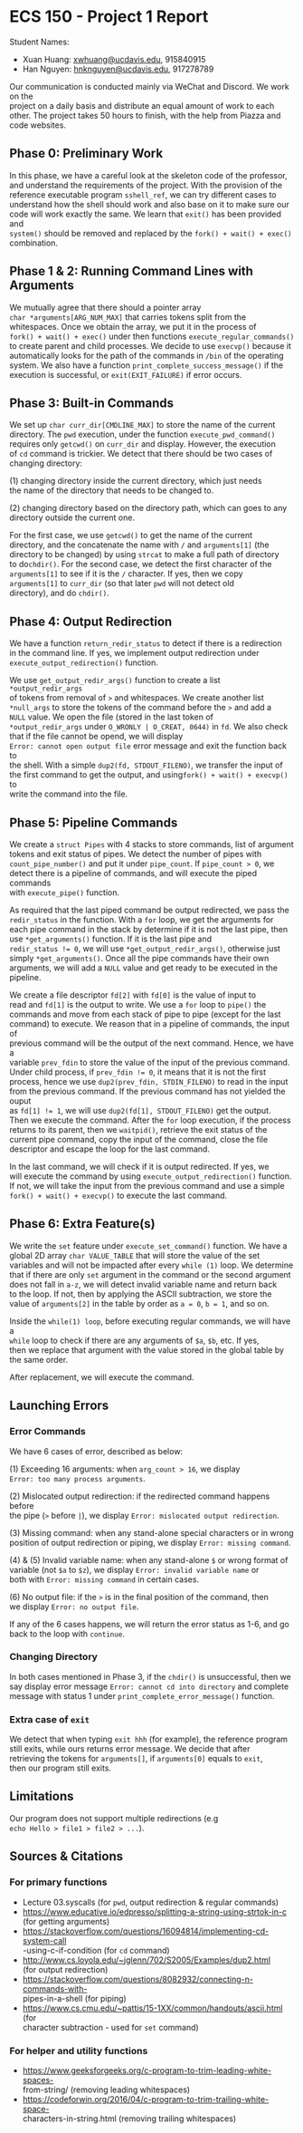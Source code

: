 # ECS 150 - Project 1 Report

Student Names:
- Xuan Huang: xwhuang@ucdavis.edu, 915840915
- Han Nguyen: hnknguyen@ucdavis.edu, 917278789

Our communication is conducted mainly via WeChat and Discord. We work on the  
project on a daily basis and distribute an equal amount of work to each  
other. The project takes 50 hours to finish, with the help from Piazza and  
code websites.

## Phase 0: Preliminary Work
In this phase, we have a careful look at the skeleton code of the professor,  
and understand the requirements of the project. With the provision of the  
reference executable program `sshell_ref`, we can try different cases to  
understand how the shell should work and also base on it to make sure our  
code will work exactly the same. We learn that `exit()` has been provided and  
`system()` should be removed and replaced by the `fork() + wait() + exec()`  
combination.

## Phase 1 & 2: Running Command Lines with Arguments
We mutually agree that there should a pointer array  
`char *arguments[ARG_NUM_MAX]` that carries tokens split from the  
whitespaces. Once we obtain the array, we put it in the process of  
`fork() + wait() + exec()` under then functions `execute_regular_commands()`  
to create parent and child processes. We decide to use `execvp()` because it  
automatically looks for the path of the commands in `/bin` of the operating  
system. We also have a function `print_complete_success_message()` if the  
execution is successful, or `exit(EXIT_FAILURE)` if error occurs.

## Phase 3: Built-in Commands
We set up `char curr_dir[CMDLINE_MAX]` to store the name of the current  
directory. The `pwd` execution, under the function `execute_pwd_command()`  
requires only `getcwd()` on `curr_dir` and display. However, the execution  
of `cd` command is trickier. We detect that there should be two cases of  
changing directory:

(1) changing directory inside the current directory, which just needs  
the name of the directory that needs to be changed to.

(2) changing directory based on the directory path, which can goes to any  
directory outside the current one.

For the first case, we use `getcwd()` to get the name of the current  
directory, and the concatenate the name with `/` and `arguments[1]` (the  
directory to be changed) by using `strcat` to make a full path of directory  
to do`chdir()`. For the second case, we detect the first character of the  
`arguments[1]` to see if it is the `/` character. If yes, then we copy  
`arguments[1]` to `curr_dir` (so that later `pwd` will not detect old  
directory), and do `chdir()`.

## Phase 4: Output Redirection
We have a function `return_redir_status` to detect if there is a redirection  
in the command line. If yes, we implement output redirection under  
`execute_output_redirection()` function.

We use `get_output_redir_args()` function to create a list `*output_redir_args`  
of tokens from removal of `>` and whitespaces. We create another list  
`*null_args` to store the tokens of the command before the `>` and add a  
`NULL` value. We open the file (stored in the last token of  
`*output_redir_args` under `O_WRONLY | O_CREAT, 0644)` in `fd`. We also check  
that if the file cannot be opend, we will display  
`Error: cannot open output file` error message and exit the function back to  
the shell. With a simple `dup2(fd, STDOUT_FILENO)`, we transfer the input of  
the first command to get the output, and using`fork() + wait() + execvp()` to  
write the command into the file. 
 
## Phase 5: Pipeline Commands
We create a `struct Pipes` with 4 stacks to store commands, list of argument  
tokens and exit status of pipes. We detect the number of pipes with  
`count_pipe_number()` and put it under `pipe_count`. If `pipe_count > 0`, we  
detect there is a pipeline of commands, and will execute the piped commands  
with `execute_pipe()` function.

As required that the last piped command be output redirected, we pass the  
`redir_status` in the function. With a `for` loop, we get the arguments for  
each pipe command in the stack by determine if it is not the last pipe, then  
use `*get_arguments()` function. If it is the last pipe and  
`redir_status != 0`, we will use `*get_output_redir_args()`, otherwise just  
simply `*get_arguments()`. Once all the pipe commands have their own  
arguments, we will add a `NULL` value and get ready to be executed in the  
pipeline.

We create a file descriptor `fd[2]` with `fd[0]` is the value of input to  
read and `fd[1]` is the output to write. We use a `for` loop to `pipe()` the  
commands and move from each stack of pipe to pipe (except for the last  
command) to execute. We reason that in a pipeline of commands, the input of  
previous command will be the output of the next command. Hence, we have a  
variable `prev_fdin` to store the value of the input of the previous command.  
Under child process, if `prev_fdin != 0`, it means that it is not the first  
process, hence we use `dup2(prev_fdin, STDIN_FILENO)` to read in the input  
from the previous command. If the previous command has not yielded the ouput  
as `fd[1] != 1`, we will use `dup2(fd[1], STDOUT_FILENO)` get the output.  
Then we execute the command. After the `for` loop execution, if the process  
returns to its parent, then we `waitpid()`, retrieve the exit status of the  
current pipe command, copy the input of the command, close the file  
descriptor and escape the loop for the last command. 

In the last command, we will check if it is output redirected. If yes, we  
will execute the command by using `execute_output_redirection()` function.  
If not, we will take the input from the previous command and use a simple  
`fork() + wait() + execvp()` to execute the last command. 

## Phase 6: Extra Feature(s)
We write the `set` feature under `execute_set_command()` function. We have a  
global 2D array `char VALUE_TABLE` that will store the value of the set  
variables and will not be impacted after every `while (1)` loop. We determine  
that if there are only `set` argument in the command or the second argument  
does not fall in `a-z`, we will detect invalid variable name and return back  
to the loop. If not, then by applying the ASCII subtraction, we store the  
value of `arguments[2]` in the table by order as `a = 0`, `b = 1`, and so on.

Inside the `while(1) loop`, before executing regular commands, we will have a  
`while` loop to check if there are any arguments of `$a`, `$b`, etc. If yes,  
then we replace that argument with the value stored in the global table by  
the same order.

After replacement, we will execute the command. 

## Launching Errors
### Error Commands
We have 6 cases of error, described as below: 

(1) Exceeding 16 arguments: when `arg_count > 16`, we display  
`Error: too many process arguments`.

(2) Mislocated output redirection: if the redirected command happens before  
the pipe (`>` before `|`), we display `Error: mislocated output redirection`.

(3) Missing command: when any stand-alone special characters or in wrong  
position of output redirection or piping, we display `Error: missing command`.

(4) & (5) Invalid variable name: when any stand-alone `$` or wrong format of  
variable (not `$a` to `$z`), we display `Error: invalid variable name` or  
both with `Error: missing command` in certain cases.

(6) No output file: if the `>` is in the final position of the command, then  
we display `Error: no output file`.

If any of the 6 cases happens, we will return the error status as 1-6, and go  
back to the loop with `continue`. 

### Changing Directory
In both cases mentioned in Phase 3, if the `chdir()` is unsuccessful, then we  
say display error message `Error: cannot cd into directory` and complete  
message with status 1 under `print_complete_error_message()` function.

### Extra case of `exit`
We detect that when typing `exit hhh` (for example), the reference program  
still exits, while ours returns error message. We decide that after  
retrieving the tokens for `arguments[]`, if `arguments[0]` equals to `exit`,  
then our program still exits. 

## Limitations
Our program does not support multiple redirections (e.g  
`echo Hello > file1 > file2 > ...`). 

## Sources & Citations
### For primary functions
- Lecture 03.syscalls (for `pwd`, output redirection & regular commands)
- https://www.educative.io/edpresso/splitting-a-string-using-strtok-in-c  
(for getting arguments)
- https://stackoverflow.com/questions/16094814/implementing-cd-system-call  
-using-c-if-condition (for `cd` command)
- http://www.cs.loyola.edu/~jglenn/702/S2005/Examples/dup2.html  
(for output redirection)
- https://stackoverflow.com/questions/8082932/connecting-n-commands-with-  
pipes-in-a-shell (for piping)
- https://www.cs.cmu.edu/~pattis/15-1XX/common/handouts/ascii.html (for  
character subtraction - used for `set` command)

### For helper and utility functions
- https://www.geeksforgeeks.org/c-program-to-trim-leading-white-spaces-  
from-string/ (removing leading whitespaces)
- https://codeforwin.org/2016/04/c-program-to-trim-trailing-white-space-  
characters-in-string.html (removing trailing whitespaces)
